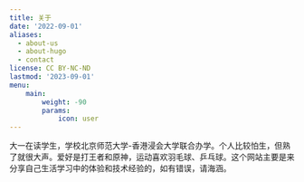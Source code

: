 ```yaml
---
title: 关于
date: '2022-09-01'
aliases:
  - about-us
  - about-hugo
  - contact
license: CC BY-NC-ND
lastmod: '2023-09-01'
menu:
    main: 
        weight: -90
        params:
            icon: user
---
```


大一在读学生，学校北京师范大学-香港浸会大学联合办学。个人比较怕生，但熟了就很大声。爱好是打王者和原神，运动喜欢羽毛球、乒乓球。这个网站主要是来分享自己生活学习中的体验和技术经验的，如有错误，请海涵。
